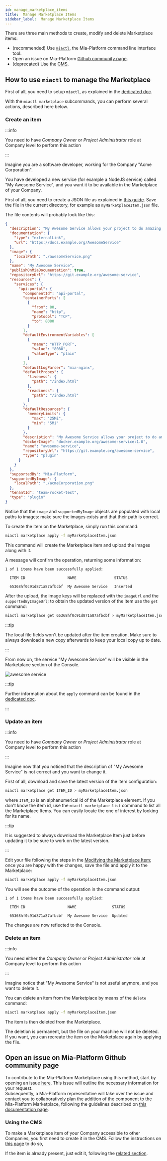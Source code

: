 ```yaml
---
id: manage_marketplace_items
title:  Manage Marketplace Items
sidebar_label:  Manage Marketplace Items
---
```


There are three main methods to create, modify and delete Marketplace items:

* (recommended) Use [`miactl`](/cli/miactl/10_overview.md), the Mia-Platform command line interface tool.
* Open an issue on Mia-Platform [Github community page](https://github.com/mia-platform/community).
* (deprecated) Use the [CMS](/business_suite/guide_cms.md).

## How to use `miactl` to manage the Marketplace


First of all, you need to setup `miactl`, as explained in the [dedicated doc](/cli/miactl/20_setup.md).

With the `miactl marketplace` subcommands, you can perform several actions, described here below.

### Create an item 

:::info

You need to have *Company Owner* or *Project Administrator* role at Company level to perform this action

:::

Imagine you are a software developer, working for the Company "Acme Corporation".

You have developed a new service (for example a NodeJS service) 
called "My Awesome Service", and you want it to be available in the Marketplace of your Company.

First of all, you need to create a JSON file as explained in [this guide](/marketplace/add_to_marketplace/contributing_overview.md#how-to-configure-a-new-component). 
Save the file in the current directory, for example as `myMarketplaceItem.json` file.

The file contents will probably look like this:
```json
{
  "description": "My Awesome Service allows your project to do amazing stuff!",
  "documentation": {
    "type": "externalLink",
    "url": "https://docs.example.org/AwesomeService"
  },
  "image": {
    "localPath": "./awesomeService.png"
  },
  "name": "My Awesome Service",
  "publishOnMiaDocumentation": true,
  "repositoryUrl": "https://git.example.org/awesome-service",
  "resources": {
    "services": {
      "api-portal": {
        "componentId": "api-portal",
        "containerPorts": [
          {
            "from": 80,
            "name": "http",
            "protocol": "TCP",
            "to": 8080
          }
        ],
        "defaultEnvironmentVariables": [
          {
            "name": "HTTP_PORT",
            "value": "8080",
            "valueType": "plain"
          }
        ],
        "defaultLogParser": "mia-nginx",
        "defaultProbes": {
          "liveness": {
            "path": "/index.html"
          },
          "readiness": {
            "path": "/index.html"
          }
        },
        "defaultResources": {
          "memoryLimits": {
            "max": "25Mi",
            "min": "5Mi"
          }
        },
        "description": "My Awesome Service allows your project to do amazing stuff!",
        "dockerImage": "docker.example.org/awesome-service:1.0",
        "name": "awesome-service",
        "repositoryUrl": "https://git.example.org/awesome-service",
        "type": "plugin"
      }
    }
  },
  "supportedBy": "Mia-Platform",
  "supportedByImage": {
    "localPath": "./acmeCorporation.png"
  },
  "tenantId": "team-rocket-test",
  "type": "plugin"
}
```

Notice that the `image` and `supportedByImage` objects are populated with local paths to images: make sure the images exists and that their path is correct.

To create the item on the Marketplace, simply run this command:

```sh
miactl marketplace apply -f myMarketplaceItem.json
```

This command will create the Marketplace item and upload the images along with it.

A message will confirm the operation, returning some information:
```
1 of 1 items have been successfully applied:

  ITEM ID                   NAME                 STATUS   

  65368hf0c91d871a87afbcbf  My Awesome Service   Inserted  
```

After the upload, the image keys will be replaced with the `imageUrl` and the `supportedByImageUrl`; to obtain the updated version of the item use the `get` command: 
```sh
miactl marketplace get 65368hf0c91d871a87afbcbf > myMarketplaceItem.json
```

:::tip

The local file fields won't be updated after the item creation.
Make sure to always download a new copy afterwards to keep your local copy up to date.

:::

From now on, the service "My Awesome Service" will be visible in the Marketplace section of the Console.

![awesome service](img/awesome_service.png)

:::tip

Further information about the `apply` command can be found in the [dedicated doc](/cli/miactl/30_commands.md#apply).

:::

### Update an item

:::info

You need to have *Company Owner* or *Project Administrator* role at Company level to perform this action

:::

Imagine now that you noticed that the description of "My Awesome Service" is not correct and you want to change it.

First of all, download and save the latest version of the item configuration:

```sh
miactl marketplace get ITEM_ID > myMarketplaceItem.json
```
where `ITEM_ID` is an alphanumerical id of the Marketplace element. If you don't know the item id, use the `miactl marketplace list` command to list all the Marketplace Items. You can easily locate the one of interest by looking for its name.

:::tip

It is suggested to always download the Marketplace Item just before updating it to be sure to work on the latest version.

:::

Edit your file following the steps in the [Modifying the Marketplace Item](#enabling-the-visibility-to-all-companies); 
once you are happy with the changes, save the file and apply it to the Marketplace:

```sh
miactl marketplace apply -f myMarketplaceItem.json
```

You will see the outcome of the operation in the command output:
```
1 of 1 items have been successfully applied:

  ITEM ID                   NAME                STATUS   

  65368hf0c91d871a87afbcbf  My Awesome Service  Updated  
```

The changes are now reflected to the Console.

### Delete an item

:::info

You need either the *Company Owner* or *Project Administrator* role at Company level to perform this action

:::

Imagine notice that "My Awesome Service" is not useful anymore, and you want to delete it.

You can delete an item from the Marketplace by means of the `delete` command:

```sh
miactl marketplace apply -f myMarketplaceItem.json
```

The item is then deleted from the Marketplace. 

The deletion is permanent, but the file on your machine will not be deleted.
If you want, you can recreate the item on the Marketplace again by applying the file.



## Open an issue on Mia-Platform Github community page

To contribute to the Mia-Platform Marketplace using this method, start by opening an issue [here](https://github.com/mia-platform/community/issues/new?assignees=%40mia-platform%2Fsig-marketplace&labels=marketplace&projects=&template=marketplace-contribution.yaml&title=%5BNew+marketplace+item%5D%3A+). This issue will outline the necessary information for your request.  
Subsequently, a Mia-Platform representative will take over the issue and contact you to collaboratively plan the addition of the component to the Mia-Platform Marketplace, following the guidelines described on [this documentation page](/marketplace/add_to_marketplace/contributing_overview.md).

### Using the CMS

To make a Marketplace item of your Company accessible to other Companies, you first need to create it in the CMS. Follow the instructions on [this page](/marketplace/add_to_marketplace/contributing_overview.md#how-to-configure-a-new-component) to do so,

If the item is already present, just edit it, following the [related section](#enabling-the-visibility-to-all-companies).


